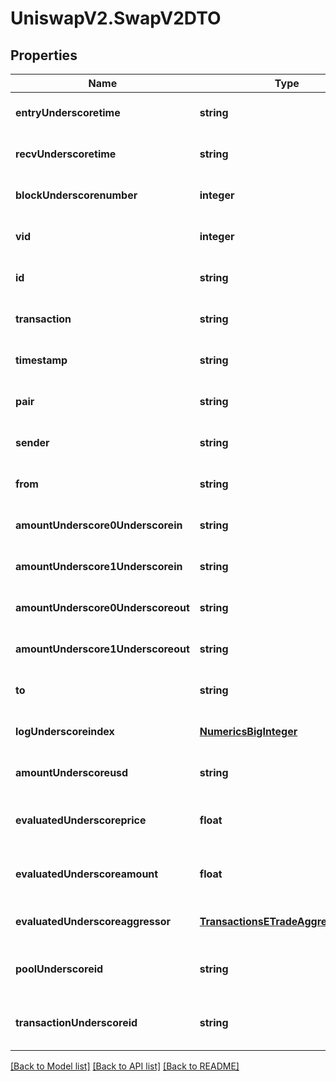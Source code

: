 # UniswapV2.SwapV2DTO

## Properties
Name | Type | Description | Notes
------------ | ------------- | ------------- | -------------
**entryUnderscoretime** | **string** |  | [optional] [default to null]
**recvUnderscoretime** | **string** |  | [optional] [default to null]
**blockUnderscorenumber** | **integer** |  | [optional] [default to null]
**vid** | **integer** |  | [optional] [default to null]
**id** | **string** |  | [optional] [default to null]
**transaction** | **string** |  | [optional] [default to null]
**timestamp** | **string** |  | [optional] [default to null]
**pair** | **string** |  | [optional] [default to null]
**sender** | **string** |  | [optional] [default to null]
**from** | **string** |  | [optional] [default to null]
**amountUnderscore0Underscorein** | **string** |  | [optional] [default to null]
**amountUnderscore1Underscorein** | **string** |  | [optional] [default to null]
**amountUnderscore0Underscoreout** | **string** |  | [optional] [default to null]
**amountUnderscore1Underscoreout** | **string** |  | [optional] [default to null]
**to** | **string** |  | [optional] [default to null]
**logUnderscoreindex** | [**NumericsBigInteger**](NumericsBigInteger.md) |  | [optional] [default to null]
**amountUnderscoreusd** | **string** |  | [optional] [default to null]
**evaluatedUnderscoreprice** | **float** |  | [optional] [readonly] [default to null]
**evaluatedUnderscoreamount** | **float** |  | [optional] [readonly] [default to null]
**evaluatedUnderscoreaggressor** | [**TransactionsETradeAggressiveSide**](TransactionsETradeAggressiveSide.md) |  | [optional] [default to null]
**poolUnderscoreid** | **string** |  | [optional] [readonly] [default to null]
**transactionUnderscoreid** | **string** |  | [optional] [readonly] [default to null]

[[Back to Model list]](../README.md#documentation-for-models) [[Back to API list]](../README.md#documentation-for-api-endpoints) [[Back to README]](../README.md)


